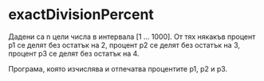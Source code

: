 # exactDivisionPercent

Дадени са n цели числа в интервала [1 … 1000]. От тях някакъв процент p1 се делят
без остатък на 2, процент p2 се делят без остатък на 3, процент p3 се делят без
остатък на 4. 

Програма, която изчислява и отпечатва процентите p1,
p2 и p3. 

